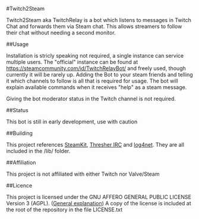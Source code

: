 #Twitch2Steam

Twitch2Steam aka TwitchRelay is a bot which listens to messages in Twitch Chat and forwards them via Steam chat. This allows streamers to follow their chat without needing a second monitor. 

##Usage

Installation is stricly speaking not required, a single instance can service multiple users. The "official" instance can be found at https://steamcommunity.com/id/TwitchRelayBot/ and freely used, though currently it will be rarely up. 
Adding the Bot to your steam friends and telling it which channels to follow is all that is required for usage. The bot will explain available commands when it receives "help" as a steam message.

Giving the bot moderator status in the Twitch channel is not required.

##Status 

This bot is still in early development, use with caution

##Building

This project references [SteamKit](https://github.com/SteamRE/SteamKit), [Thresher IRC](http://thresher.sourceforge.net/) and [log4net](https://logging.apache.org/log4net/). They are all included in the /lib/ folder.

##Affiliation

This project is not affiliated with either Twitch nor Valve/Steam 

##Licence

This project is licensed under the GNU AFFERO GENERAL PUBLIC LICENSE Version 3 (AGPL). ([General explanation](https://www.gnu.org/licenses/why-affero-gpl.html)) A copy of the license is included at the root of the repository in the file LICENSE.txt
